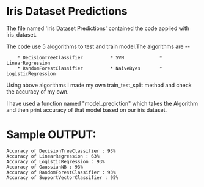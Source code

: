 # Iris Dataset Predictions
The file named 'Iris Dataset Predictions' contained the code applied with iris_dataset.

The code use 5 alogorithms to test and train model.The algorithms are --

        * DecisionTreeClassifier          * SVM             * LinearRegression                
        * RandomForestClassifier          * NaiveByes       * LogisticRegression
        
Using above algorithms I made my own train_test_split method and check the accuracy of my own.

I have used a function named "model_prediction" which takes the Algorithm and then print accuracy of that model based on our iris dataset.

# Sample OUTPUT:
    Accuracy of DecisionTreeClassifier : 93%
    Accuracy of LinearRegression : 63%
    Accuracy of LogisticRegression : 93%
    Accuracy of GaussianNB : 93%
    Accuracy of RandomForestClassifier : 93%
    Accuracy of SupportVectorClassifier : 95%
